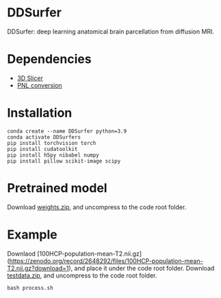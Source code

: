 # DDSurfer
DDSurfer: deep learning anatomical brain parcellation from diffusion MRI. 


# Dependencies
* [3D Slicer](https://www.slicer.org)
* [PNL conversion](https://github.com/pnlbwh/conversion)

# Installation

    conda create --name DDSurfer python=3.9
    conda activate DDSurfers
    pip install torchvision torch
    pip install cudatoolkit
    pip install h5py nibabel numpy 
    pip install pillow scikit-image scipy

# Pretrained model

Download [weights.zip](https://github.com/zhangfanmark/DDSurfer/releases), and uncompress to the code root folder.

# Example

Downlaod [100HCP-population-mean-T2.nii.gz] (https://zenodo.org/record/2648292/files/100HCP-population-mean-T2.nii.gz?download=1), and place it under the code root folder. 
Download [testdata.zip](https://github.com/zhangfanmark/DDSurfer/releases), and uncompress to the code root folder.

    bash process.sh

